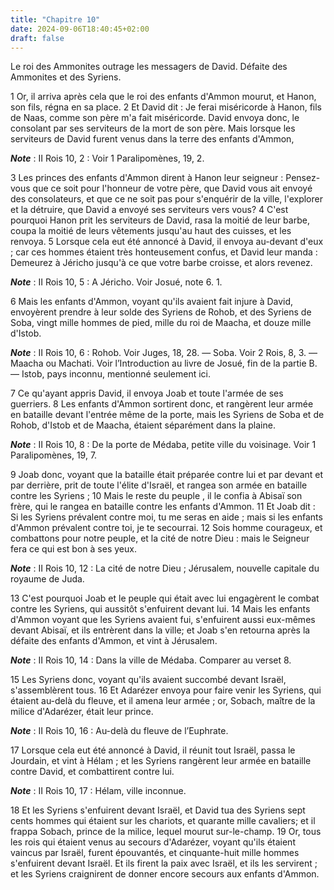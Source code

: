 ```yaml
---
title: "Chapitre 10"
date: 2024-09-06T18:40:45+02:00
draft: false
---
```



Le roi des Ammonites outrage les messagers de David.
Défaite des Ammonites et des Syriens.


1 Or, il arriva après cela que le roi des enfants d'Ammon mourut, et Hanon, son fils, régna en sa place. 2 Et David dit : Je ferai miséricorde à Hanon, fils de Naas, comme son père m'a fait miséricorde. David envoya donc, le consolant par ses serviteurs de la mort de son père. Mais lorsque les serviteurs de David furent venus dans la terre des enfants d'Ammon,

***Note*** :  II Rois 10, 2 : Voir 1 Paralipomènes, 19, 2.

3 Les princes des enfants d'Ammon dirent à Hanon leur seigneur : Pensez-vous que ce soit pour l'honneur de votre père, que David vous ait envoyé des consolateurs, et que ce ne soit pas pour s'enquérir de la ville, l'explorer et la détruire, que David a envoyé ses serviteurs vers vous? 4 C'est pourquoi Hanon prit les serviteurs de David, rasa la moitié de leur barbe, coupa la moitié de leurs vêtements jusqu'au haut des cuisses, et les renvoya. 5 Lorsque cela eut été annoncé à David, il envoya au-devant d'eux ; car ces hommes étaient très honteusement confus, et David leur manda : Demeurez à Jéricho jusqu'à ce que votre barbe croisse, et alors revenez.

***Note*** :  II Rois 10, 5 : A Jéricho. Voir Josué, note 6. 1.


6 Mais les enfants d'Ammon, voyant qu'ils avaient fait injure à David, envoyèrent prendre à leur solde des Syriens de Rohob, et des Syriens de Soba, vingt mille hommes de pied, mille du roi de Maacha, et douze mille d'Istob.

***Note*** :  II Rois 10, 6 : Rohob. Voir Juges, 18, 28. ― Soba. Voir 2 Rois, 8, 3. ― Maacha ou Machati. Voir l’Introduction au livre de Josué, fin de la partie B. ― Istob, pays inconnu, mentionné seulement ici.

7 Ce qu'ayant appris David, il envoya Joab et toute l'armée de ses guerriers. 8 Les enfants d'Ammon sortirent donc, et rangèrent leur armée en bataille devant l'entrée même de la porte, mais les Syriens de Soba et de Rohob, d'Istob et de Maacha, étaient séparément dans la plaine.

***Note*** :  II Rois 10, 8 : De la porte de Médaba, petite ville du voisinage. Voir 1 Paralipomènes, 19, 7.

9 Joab donc, voyant que la bataille était préparée contre lui et par devant et par derrière, prit de toute l'élite d'Israël, et rangea son armée en bataille contre les Syriens ; 10 Mais le reste du peuple , il le confia à Abisaï son frère, qui le rangea en bataille contre les enfants d'Ammon. 11 Et Joab dit : Si les Syriens prévalent contre moi, tu me seras en aide ; mais si les enfants d'Ammon prévalent contre toi, je te secourrai. 12 Sois homme courageux, et combattons pour notre peuple, et la cité de notre Dieu : mais le Seigneur fera ce qui est bon à ses yeux.

***Note*** :  II Rois 10, 12 : La cité de notre Dieu ; Jérusalem, nouvelle capitale du royaume de Juda.

13 C'est pourquoi Joab et le peuple qui était avec lui engagèrent le combat contre les Syriens, qui aussitôt s'enfuirent devant lui. 14 Mais les enfants d'Ammon voyant que les Syriens avaient fui, s'enfuirent aussi eux-mêmes devant Abisaï, et ils entrèrent dans la ville; et Joab s'en retourna après la défaite des enfants d'Ammon, et vint à Jérusalem.

***Note*** :  II Rois 10, 14 : Dans la ville de Médaba. Comparer au verset 8.


15 Les Syriens donc, voyant qu'ils avaient succombé devant Israël, s'assemblèrent tous. 16 Et Adarézer envoya pour faire venir les Syriens, qui étaient au-delà du fleuve, et il amena leur armée ; or, Sobach, maître de la milice d'Adarézer, était leur prince.

***Note*** :  II Rois 10, 16 : Au-delà du fleuve de l’Euphrate.

17 Lorsque cela eut été annoncé à David, il réunit tout Israël, passa le Jourdain, et vint à Hélam ; et les Syriens rangèrent leur armée en bataille contre David, et combattirent contre lui.

***Note*** :  II Rois 10, 17 : Hélam, ville inconnue.

18 Et les Syriens s'enfuirent devant Israël, et David tua des Syriens sept cents hommes qui étaient sur les chariots, et quarante mille cavaliers; et il frappa Sobach, prince de la milice, lequel mourut sur-le-champ. 19 Or, tous les rois qui étaient venus au secours d'Adarézer, voyant qu'ils étaient vaincus par Israël, furent épouvantés, et cinquante-huit mille hommes s'enfuirent devant Israël. Et ils firent la paix avec Israël, et ils les servirent ; et les Syriens craignirent de donner encore secours aux enfants d'Ammon.

